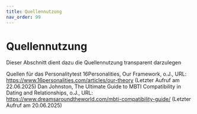 ```yaml
---
title: Quellennutzung
nav_order: 99
---
```


# Quellennutzung

Dieser Abschnitt dient dazu die Quellennutzung transparent darzulegen 

Quellen für das Personalitytest
16Personalities, Our Framework, o.J., URL: https://www.16personalities.com/articles/our-theory  (Letzter Aufruf am 22.06.2025)
Dan Johnston, The Ultimate Guide to MBTI Compatibility in Dating and Relationships, o.J., URL: https://www.dreamsaroundtheworld.com/mbti-compatibility-guide/  (Letzter Aufruf am 20.06.2025)